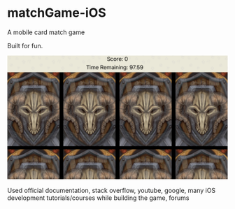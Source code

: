 # matchGame-iOS
A mobile card match game

Built for fun.

![NoCardsAreMatching](NoCardsAreMacthed.PNG)

Used official documentation, stack overflow, youtube, google, many iOS development tutorials/courses while building the game, forums


